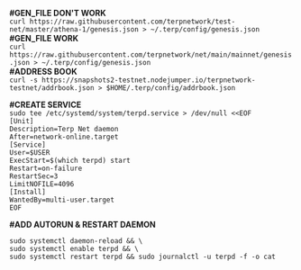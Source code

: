 <p><strong>#GEN_FILE DON'T WORK</strong><br /><code>curl https://raw.githubusercontent.com/terpnetwork/test-net/master/athena-1/genesis.json &gt; ~/.terp/config/genesis.json</code><br /><strong>#GEN_FILE WORK</strong><br /><code>curl https://raw.githubusercontent.com/terpnetwork/net/main/mainnet/genesis.json &gt; ~/.terp/config/genesis.json</code><br /><strong>#ADDRESS BOOK</strong><br /><code>curl -s https://snapshots2-testnet.nodejumper.io/terpnetwork-testnet/addrbook.json &gt; $HOME/.terp/config/addrbook.json</code></p>
<p><strong>#CREATE SERVICE</strong><br /><code>sudo tee /etc/systemd/system/terpd.service &gt; /dev/null &lt;&lt;EOF</code><br /><code>[Unit]</code><br /><code>Description=Terp Net daemon</code><br /><code>After=network-online.target</code><br /><code>[Service]</code><br /><code>User=$USER</code><br /><code>ExecStart=$(which terpd) start</code><br /><code>Restart=on-failure</code><br /><code>RestartSec=3</code><br /><code>LimitNOFILE=4096</code><br /><code>[Install]</code><br /><code>WantedBy=multi-user.target</code><br /><code>EOF</code></p>
<p><strong>#ADD AUTORUN &amp; RESTART DAEMON</strong></p>
<p><code>sudo systemctl daemon-reload &amp;&amp; \</code><br /><code>sudo systemctl enable terpd &amp;&amp; \</code><br /><code>sudo systemctl restart terpd &amp;&amp; sudo journalctl -u terpd -f -o cat</code> <br /><br /></p>
